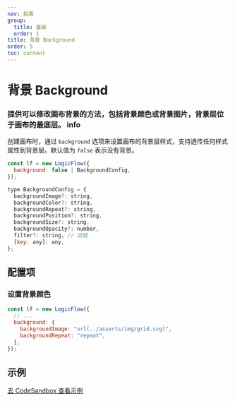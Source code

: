 ```yaml
---
nav: 指南
group:
  title: 基础
  order: 1
title: 背景 Background
order: 5
toc: content
---
```


# 背景 Background

### 提供可以修改画布背景的方法，包括背景颜色或背景图片，背景层位于画布的最底层。 <Badge>info</Badge>

创建画布时，通过 `background` 选项来设置画布的背景层样式，支持透传任何样式属性到背景层。默认值为 `false` 表示没有背景。

```jsx | pure
const lf = new LogicFlow({
  background: false | BackgroundConfig,
});

type BackgroundConfig = {
  backgroundImage?: string,
  backgroundColor?: string,
  backgroundRepeat?: string,
  backgroundPosition?: string,
  backgroundSize?: string,
  backgroundOpacity?: number,
  filter?: string, // 滤镜
  [key: any]: any,
};
```

## 配置项

### 设置背景颜色

```jsx | pure
const lf = new LogicFlow({
  // ...
  background: {
    backgroundImage: "url(../asserts/img/grid.svg)",
    backgroundRepeat: "repeat",
  },
});
```

## 示例

<a href="https://codesandbox.io/embed/infallible-goldberg-mrwgz?fontsize=14&hidenavigation=1&theme=dark&view=preview" target="_blank"> 去 CodeSandbox 查看示例</a>
